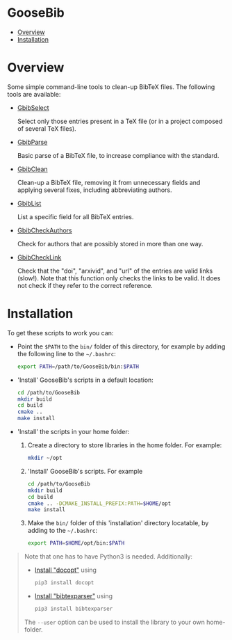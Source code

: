# GooseBib

<!-- MarkdownTOC -->

- [Overview](#overview)
- [Installation](#installation)

<!-- /MarkdownTOC -->

# Overview

Some simple command-line tools to clean-up BibTeX files. The following tools are available:

*   [GbibSelect](bin/GbibSelect)

    Select only those entries present in a TeX file (or in a project composed of several TeX files).

*   [GbibParse](bin/GbibParse)

    Basic parse of a BibTeX file, to increase compliance with the standard.

*   [GbibClean](bin/GbibClean)

    Clean-up a BibTeX file, removing it from unnecessary fields and applying several fixes, including abbreviating authors.

*   [GbibList](bin/GbibList)

    List a specific field for all BibTeX entries.

*   [GbibCheckAuthors](bin/GbibCheckAuthors)

    Check for authors that are possibly stored in more than one way.

*   [GbibCheckLink](bin/GbibCheckLink)

    Check that the "doi", "arxivid", and "url" of the entries are valid links (slow!). Note that this function only checks the links to be valid. It does not check if they refer to the correct reference.

# Installation

To get these scripts to work you can:

-   Point the `$PATH` to the `bin/` folder of this directory, for example by adding the following line to the `~/.bashrc`:
  
    ```bash
    export PATH=/path/to/GooseBib/bin:$PATH
    ```

-   'Install' GooseBib's scripts in a default location:

    ```bash
    cd /path/to/GooseBib
    mkdir build
    cd build
    cmake .. 
    make install
    ```

-   'Install' the scripts in your home folder:
  
    1.  Create a directory to store libraries in the home folder. For example:
  
        ```bash
        mkdir ~/opt
        ```

    2.  'Install' GooseBib's scripts. For example
  
        ```bash
        cd /path/to/GooseBib
        mkdir build
        cd build
        cmake .. -DCMAKE_INSTALL_PREFIX:PATH=$HOME/opt
        make install
        ```
     
    3.  Make the `bin/` folder of this 'installation' directory locatable, by adding to the `~/.bashrc`:
 
        ```bash
        export PATH=$HOME/opt/bin:$PATH
        ```

> Note that one has to have Python3 is needed. Additionally:
>      
> *    [Install "docopt"](https://pypi.python.org/pypi/docopt/) using
> 
>      ```bash
>      pip3 install docopt
>      ```
>      
> *    [Install "bibtexparser"](https://github.com/sciunto-org/python-bibtexparser) using
> 
>      ```bash
>      pip3 install bibtexparser
>      ```
>      
> The `--user` option can be used to install the library to your own home-folder. 


